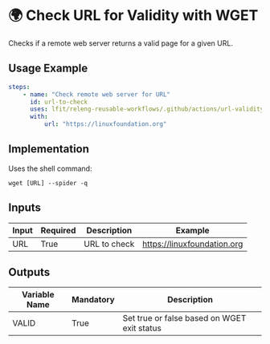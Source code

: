 <!--
# SPDX-License-Identifier: Apache-2.0
# SPDX-FileCopyrightText: 2025 The Linux Foundation
-->

# 🌍 Check URL for Validity with WGET

Checks if a remote web server returns a valid page for a given URL.

## Usage Example

<!-- markdownlint-disable MD013 -->

```yaml
steps:
    - name: "Check remote web server for URL"
      id: url-to-check
      uses: lfit/releng-reusable-workflows/.github/actions/url-validity-check-action@main
      with:
          url: "https://linuxfoundation.org"
```

<!-- markdownlint-enable MD013 -->

## Implementation

Uses the shell command:

`wget [URL] --spider -q`

## Inputs

<!-- markdownlint-disable MD013 -->

| Input | Required | Description  | Example                     |
| ----- | -------- | ------------ | --------------------------- |
| URL   | True     | URL to check | <https://linuxfoundation.org> |

<!-- markdownlint-enable MD013 -->

## Outputs

<!-- markdownlint-disable MD013 -->

| Variable Name | Mandatory | Description                                 |
| ------------- | --------- | ------------------------------------------- |
| VALID         | True      | Set true or false based on WGET exit status |

<!-- markdownlint-enable MD013 -->
